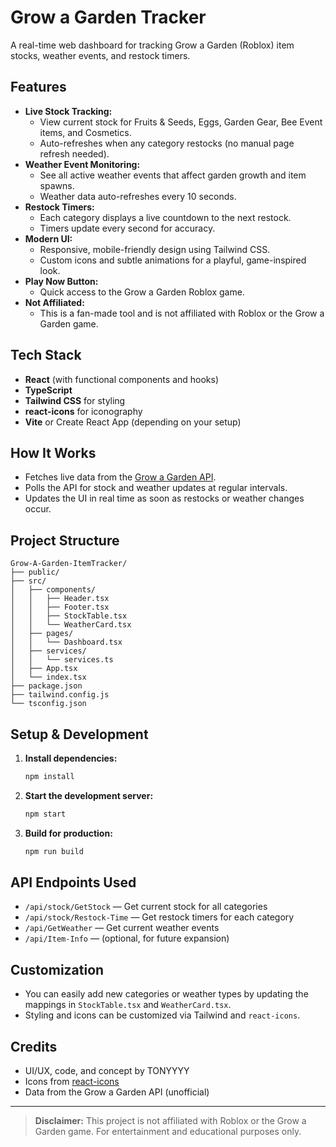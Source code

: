 # Grow a Garden Tracker

A real-time web dashboard for tracking Grow a Garden (Roblox) item stocks, weather events, and restock timers.

## Features

- **Live Stock Tracking:**
  - View current stock for Fruits & Seeds, Eggs, Garden Gear, Bee Event items, and Cosmetics.
  - Auto-refreshes when any category restocks (no manual page refresh needed).
- **Weather Event Monitoring:**
  - See all active weather events that affect garden growth and item spawns.
  - Weather data auto-refreshes every 10 seconds.
- **Restock Timers:**
  - Each category displays a live countdown to the next restock.
  - Timers update every second for accuracy.
- **Modern UI:**
  - Responsive, mobile-friendly design using Tailwind CSS.
  - Custom icons and subtle animations for a playful, game-inspired look.
- **Play Now Button:**
  - Quick access to the Grow a Garden Roblox game.
- **Not Affiliated:**
  - This is a fan-made tool and is not affiliated with Roblox or the Grow a Garden game.

## Tech Stack

- **React** (with functional components and hooks)
- **TypeScript**
- **Tailwind CSS** for styling
- **react-icons** for iconography
- **Vite** or Create React App (depending on your setup)

## How It Works

- Fetches live data from the [Grow a Garden API](https://growagardenapi.vercel.app/api).
- Polls the API for stock and weather updates at regular intervals.
- Updates the UI in real time as soon as restocks or weather changes occur.

## Project Structure

```
Grow-A-Garden-ItemTracker/
├── public/
├── src/
│   ├── components/
│   │   ├── Header.tsx
│   │   ├── Footer.tsx
│   │   ├── StockTable.tsx
│   │   └── WeatherCard.tsx
│   ├── pages/
│   │   └── Dashboard.tsx
│   ├── services/
│   │   └── services.ts
│   ├── App.tsx
│   └── index.tsx
├── package.json
├── tailwind.config.js
└── tsconfig.json
```

## Setup & Development

1. **Install dependencies:**
   ```sh
   npm install
   ```
2. **Start the development server:**
   ```sh
   npm start
   ```
3. **Build for production:**
   ```sh
   npm run build
   ```

## API Endpoints Used
- `/api/stock/GetStock` — Get current stock for all categories
- `/api/stock/Restock-Time` — Get restock timers for each category
- `/api/GetWeather` — Get current weather events
- `/api/Item-Info` — (optional, for future expansion)

## Customization
- You can easily add new categories or weather types by updating the mappings in `StockTable.tsx` and `WeatherCard.tsx`.
- Styling and icons can be customized via Tailwind and `react-icons`.

## Credits
- UI/UX, code, and concept by TONYYYY
- Icons from [react-icons](https://react-icons.github.io/react-icons/)
- Data from the Grow a Garden API (unofficial)

---

> **Disclaimer:** This project is not affiliated with Roblox or the Grow a Garden game. For entertainment and educational purposes only.
